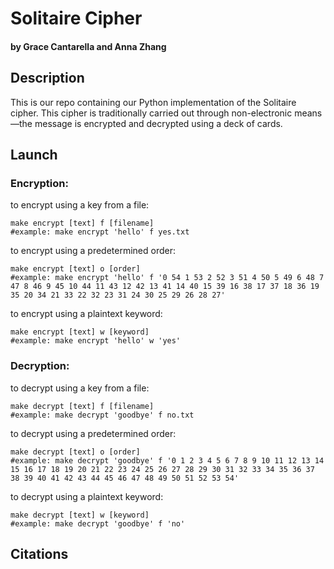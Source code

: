 # Solitaire Cipher
#### by Grace Cantarella and Anna Zhang

## Description
This is our repo containing our Python implementation of the Solitaire cipher. This cipher is traditionally carried out through non-electronic means—the message is encrypted and decrypted using a deck of cards.

## Launch

### Encryption:

to encrypt using a key from a file:
```
make encrypt [text] f [filename]
#example: make encrypt 'hello' f yes.txt
```

to encrypt using a predetermined order:
```
make encrypt [text] o [order]
#example: make encrypt 'hello' f '0 54 1 53 2 52 3 51 4 50 5 49 6 48 7 47 8 46 9 45 10 44 11 43 12 42 13 41 14 40 15 39 16 38 17 37 18 36 19 35 20 34 21 33 22 32 23 31 24 30 25 29 26 28 27'
```

to encrypt using a plaintext keyword:
```
make encrypt [text] w [keyword]
#example: make encrypt 'hello' w 'yes'
```

### Decryption:

to decrypt using a key from a file:
```
make decrypt [text] f [filename]
#example: make decrypt 'goodbye' f no.txt
```

to decrypt using a predetermined order:
```
make decrypt [text] o [order]
#example: make decrypt 'goodbye' f '0 1 2 3 4 5 6 7 8 9 10 11 12 13 14 15 16 17 18 19 20 21 22 23 24 25 26 27 28 29 30 31 32 33 34 35 36 37 38 39 40 41 42 43 44 45 46 47 48 49 50 51 52 53 54'
```

to decrypt using a plaintext keyword:
```
make decrypt [text] w [keyword]
#example: make decrypt 'goodbye' f 'no'
```

 ## Citations
